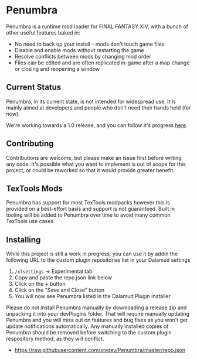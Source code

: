 # Penumbra

Penumbra is a runtime mod loader for FINAL FANTASY XIV, with a bunch of other useful features baked in:

* No need to back up your install - mods don't touch game files
* Disable and enable mods without restarting the game
* Resolve conflicts between mods by changing mod order
* Files can be edited and are often replicated in-game after a map change or closing and reopening a window

## Current Status
Penumbra, in its current state, is not intended for widespread use. It is mainly aimed at developers and people who don't need their hands held (for now).

We're working towards a 1.0 release, and you can follow it's progress [here](https://github.com/xivdev/Penumbra/projects/1).

## Contributing
Contributions are welcome, but please make an issue first before writing any code. It's possible what you want to implement is out of scope for this project, or could be reworked so that it would provide greater benefit.

## TexTools Mods
Penumbra has support for most TexTools modpacks however this is provided on a best-effort basis and support is not guaranteed. Built in tooling will be added to Penumbra over time to avoid many common TexTools use cases.

## Installing 
While this project is still a work in progress, you can use it by addin the following URL to the custom plugin repositories list in your Dalamud settings
1. `/xlsettings` -> Experimental tab
2. Copy and paste the repo.json link below
3. Click on the + button
4. Click on the "Save and Close" button
5. You will now see Penumbra listed in the Dalamud Plugin Installer

Please do not install Penumbra manually by downloading a release zip and unpacking it into your devPlugins folder. That will require manually updating Penumbra and you will miss out on features and bug fixes as you won't get update notifications automatically. Any manually installed copies of Penumbra should be removed before switching to the custom plugin respository method, as they will conflict.
- https://raw.githubusercontent.com/xivdev/Penumbra/master/repo.json

